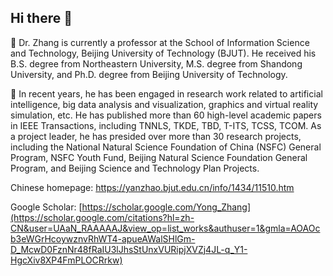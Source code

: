 ## Hi there 👋  

🔭 Dr. Zhang is currently a professor at the School of Information Science and Technology, Beijing University of Technology (BJUT). He received his B.S. degree from Northeastern University, M.S. degree from Shandong University, and Ph.D. degree from Beijing University of Technology. 

🌱 In recent years, he has been engaged in research work related to artificial intelligence, big data analysis and visualization, graphics and virtual reality simulation, etc. He has published more than 60 high-level academic papers in IEEE Transactions, including TNNLS, TKDE, TBD, T-ITS, TCSS, TCOM. As a project leader, he has presided over more than 30 research projects, including the National Natural Science Foundation of China (NSFC) General Program, NSFC Youth Fund, Beijing Natural Science Foundation General Program, and Beijing Science and Technology Plan Projects.

Chinese homepage: https://yanzhao.bjut.edu.cn/info/1434/11510.htm

Google Scholar: [https://scholar.google.com/Yong_Zhang](https://scholar.google.com/citations?hl=zh-CN&user=UAaN_RAAAAAJ&view_op=list_works&authuser=1&gmla=AOAOcb3eWGrHcoywznvRhWT4-apueAWalSHlGm-D_McwD0FznNr48fRaIU3lJhsStUnxVURipjXVZj4JL-q_Y1-HgcXiv8XP4FmPLOCRrkw)

